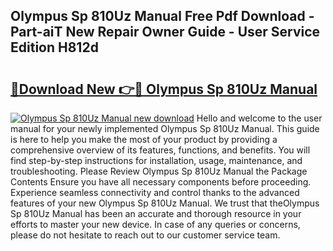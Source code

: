 ## Olympus Sp 810Uz Manual Free Pdf Download - Part-aiT New Repair Owner Guide - User Service Edition H812d

# <h2><a href="http://cf26052.oget.top/?id=Olympus+Sp+810Uz+Manual">🔗Download New 👉🔴 Olympus Sp 810Uz Manual</a></h2>

[![Olympus Sp 810Uz Manual new download](https://i.imgur.com/5g1atiW.png)](http://cf26052.oget.top/?id=Olympus+Sp+810Uz+Manual)
Hello and welcome to the user manual for your newly implemented Olympus Sp 810Uz Manual. This guide is here to help you make the most of your product by providing a comprehensive overview of its features, functions, and benefits. You will find step-by-step instructions for installation, usage, maintenance, and troubleshooting. Please Review Olympus Sp 810Uz Manual the Package Contents Ensure you have all necessary components before proceeding. Experience seamless connectivity and control thanks to the advanced features of your new Olympus Sp 810Uz Manual. We trust that theOlympus Sp 810Uz Manual has been an accurate and thorough resource in your efforts to master your new device. In case of any queries or concerns, please do not hesitate to reach out to our customer service team.
